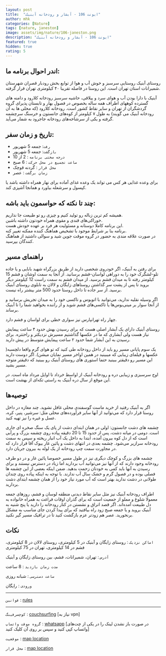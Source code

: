 ```yaml
---
layout: post
title:  "ایونت 106 - آبشار و رودخانه آبنیک"
author: mhk
categories: [Nature]
tags: [nature, janeston]
image: assets/img/nature/106-janeston.png
description: "ایونت 106 - آبشار و رودخانه آبنیک"
featured: true
hidden: true
rating: 5
---
```


## اندر احوال برنامه ما:  
روستای آبنیک روستایی سرسبز و خوش آب و هوا از توابع بخش رودبار قصران شهرستان شمیرانات استان تهران است. این روستا در فاصله تقریبا ۴۰ کیلومتری تهران قرار گرفته.  
  
آبنیک با دارا بودن آب و هوای سرد و ییلاقی، حاشیه سرسبز رودخانه کلارود و دامنه های گسترده کوههای اطراف همه ساله بخصوص در فصول بهار و تابستان پذیرای گروه گردشگران از تهران و سایر نقاط کشور است. رودخانه کلارود (که محلی ها به آن رودخانه آبنیک می گویند) به طول ۷ کیلومتر از کوه‌های جانستون و خرسنگ سرچشمه گرفته و یکی از سرشاخه‌های رودخانه جاجرود به شمار می‌آید.  

## تاریخ و زمان سفر:  
  - `رفت`: جمعه 5 شهریور  
  - `بازگشت`: جمعه 5 شهریور   
  - `درجه سختی برنامه` : 2 از 10  
  - `ساعت تجمیع در محل حرکت` : 6 صبح
  - `محل قرار` : گردنه قوچک
  - `زمان برگشت` : عصر

برای وعده‌ غذایی هر کس می تواند یک وعده غذای آماده برای نهار همراه داشته باشد یا کپسول و سرشعله بیاورد و همانجا آشپزی کند.  

## چند تا نکته که حواسمون باید باشه:  
همیشه کم ترین زباله رو تولید کنیم و چیزی رو تو طبیعت جا نذاریم.  
خوراکی‌های قندی و مقوی همراه خودتون داشته باشین.  
این برنامه کاملا دوستانه و مسئولیت هر فرد بر عهده خودش هست.  
برنامه بنا بر شرایط موجود با تشخیص هماهنگ کننده ممکنه تغییر کنه.  
در صورت علاقه مندی به حضور در گروه موقت جوین شید و سوالی داشتید از هماهنگ کنندگان بپرسید.  

## راهنمای مسیر
برای رفتن به آبنیک، اگر خودروی شخصی دارید از طریق بزرگراه شهید بابایی و یا جاده تلو-لشگرک خود را به دوراهی لواسان-فشم برسانید. از آنجا به سمت اوشان و فشم 15 کیلومتر رفته تا به میدان فشم برسید. از میدان فشم به سمت راست 12 کیلومتر دیگر بروید تا پس از پشت سر گذاشتن روستاهای زایگان و لالان به تابلوی روستای آبنیک برسید. از سر جاده تا داخل روستا حدود 500 متر بیشتر راه نیست.  

اگر وسیله نقلیه ندارید، می‌توانید با اتوبوس و تاکسی خود را به میدان تجریش برسانید و از آنجا سوار بر مینی‌بوس‌ها یا تاکسی‌های فشم شوید و از راننده بخواهید شما را تا آبنیک برساند.  

چهار راه تهرانپارس نیز سواری خطی برای لواسان و فشم دارد.  
  
 روستای آبنیک دارای یک آبشار اصلی هست که برای رسیدن بهش حدود ۴ ساعت پیمایش نیاز هست ولی آبشاری که ما در عکسها گذاشتیم مسیرش نزدیکتر و راحتتره. برای رسیدن به این آبشار شما حدود ۲ ساعت پیمایش متوسط در پیش دارید.  

یک سوم پایانی مسیر رو باید از داخل رودخانه طی کنید که تو هوای گرم واقعا دلچسبه( عکسها و فیلمای زیبایی که میبینید در همین اواخر مسیر نمایان میشن). اگر دوست دارید این مسیر رو دقیقتر ببینید حتما استوری های روستای آبنیک رو ببینید که دقیقتر متوجه مسیر بشید.  

اوج سرسبزی و زیبایی دره و رودخانه آبنیک از اواسط خرداد تا اوایل مرداد ماه است. در این موقع از سال دره آبنیک به راستی تکه‌ای از بهشت است.  


## توصیه‌ها
اگر به آبنیک رفتید از خرید ماست گوسفندی محلی غافل نشوید. چند مغازه در داخل روستا قرار دارد که می‌توانید از آنها سایر فرآورده‌های محلی مثل: سرشیر، پنیر، کره، عسل و غیره را نیز تهیه کنید.  

چشمه های دشت جانستون: اولی در همان ابتدای دشت از پای یک سنگ صخره ای جاری است. دومی در میانه دشت، پس از حدود 15 تا 20 دقیقه پیاده روی چشمه بزرگ و پرآبی است که از دل کوه بیرون آمده، ابتدا به داخل یک آب انبار ریخته و سپس به سمت رودخانه سرازیر می‌شود. چشمه بعدی در انتهای دشت و پائین غار بیوک آقا قرار دارد که در مجاورت سمت چپ رودخانه از یک لوله به بیرون جریان دارد.  

چشمه های بزرگ و کوچک دیگری نیز در طول مسیر خصوصا پائین غار و در دو طرف رودخانه وجود دارند که از آنها نیز می‌توانید آب بردارید اما زیاد در دسترس نیستند و برای رسیدن به آنها باید کمی به خودتان زحمت بدهید. ضمن اینکه بعضی از این چشمه ها فصلی بوده و در فصول گرم و خشک سال آب ندارند. با توجه به اینکه پیاده روی چندان طولانی در دشت ندارید بهتر است که آب مورد نیاز خود را از همان چشمه ابتدای دشت بردارید.  

اطراف رودخانه آبنیک نیز مثل سایر نقاط دیدنی منطقه لوسان و فشم، روزهای جمعه معمولا شلوغ و مملو از جمعیت است که برای گذران اوقات فراغت به همراه خانواده به دل طبیعت آمده‌اند. اگر قصد اتراق و نشستن در کنار رودخانه را دارید یا پنج شنیه به آبنیک بروید و یا جمعه صبح زود راه بیافتید که برای پیدا کردن جای مناسب به مشکل برنخورید. عصر هم زودتر عزم بازگشت کنید تا در ترافیک مسیر گیر نکنید.  

## نکات

`اماکن نزدیک` : روستای زایگان و آبنیک در 5 کیلومتری، روستای لالان در 8 کیلومتری، فشم در 14 کیلومتری، تهران در 75 کیلومتری  

`آدرس` : تهران، شمیرانات، فشم، بین روستای زایگان و آبنیک  

`مدت زمان بازدید` : 8 ساعت  

`ساعت دسترسی` : شبانه روزی  

`ورودی` : رایگان  

---

`قوانین` : [rules](/rules-weekend)  

---

`کوچسرفینگ` : [couchsurfing](https://www.couchsurfing.com/events/106) [نیاز به vpn]

`گروه موقت واتساپ` : [whatsapp](https://chat.whatsapp.com/ECgQcAQkuFFGghuqc3NtYT) [در صورت باز نشدن لینک را در یکی از چت‌های واتساپ کپی کنید و سپس بر روی آن کلیک کنید]

`موقعیت` : [map location](https://maps.google.com/maps?ll=35.988604,51.621015&z=16&t=m&hl=en-US&gl=US&mapclient=embed&q=35%C2%B059%2719.0%22N%2051%C2%B037%2715.7%22E%2035.988604%2C%2051.621015@35.9886035,51.6210148)

`محل قرار` : [map location](https://www.google.com/maps?q=35.8096017360298,51.578513905406&z=17&hl=en)
